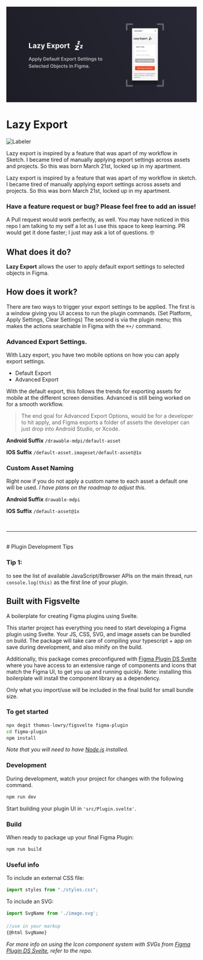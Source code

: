 ![Lazy Export](./assets/version1.jpg)

# Lazy Export
![Labeler](https://github.com/kocheck/Lazy-Export/workflows/Labeler/badge.svg?branch=master&event=milestone)

Lazy export is inspired by a feature that was apart of my workflow in Sketch. I became tired of manually applying export settings across assets and projects. So this was born March 21st, locked up in my apartment.

Lazy export is inspired by a feature that was apart of my workflow in sketch. I became tired of manually applying export settings across assets and projects. So this was born March 21st, locked up in my apartment.

### Have a feature request or bug? Please feel free to add an issue!

A Pull request would work perfectly, as well. You may have noticed in this repo I am talking to my self a lot as I use this space to keep learning. PR would get it done faster; I just may ask a lot of questions. 🤓

## What does it do?

**Lazy Export** allows the user to apply default export settings to selected objects in Figma.

## How does it work?

There are two ways to trigger your export settings to be applied. The first is a window giving you UI access to run the plugin commands. (Set Platform, Apply Settings, Clear Settings)
The second is via the plugin menu; this makes the actions searchable in Figma with the `⌘+/` command.

### Advanced Export Settings.

With Lazy export, you have two mobile options on how you can apply export settings.

- Default Export
- Advanced Export

With the default export, this follows the trends for exporting assets for mobile at the different screen densities. Advanced is still being worked on for a smooth workflow.

> The end goal for Advanced Export Options, would be for a developer to hit apply, and Figma exports a folder of assets the developer can just drop into Android Studio, or Xcode.

**Android Suffix**
`/drawable-mdpi/default-asset`

**IOS Suffix**
`/default-asset.imageset/default-asset@1x`

### Custom Asset Naming

Right now if you do not apply a custom name to each asset a default one will be used. _I have plans on the roadmap to adjust this._

**Android Suffix**
`drawable-mdpi`

**IOS Suffix**
`/default-asset@1x`

</br >

---

</br >
# Plugin Development Tips

### Tip 1:

to see the list of available JavaScript/Browser APIs on the main thread, run `console.log(this)` as the first line of your plugin.

## Built with Figsvelte

A boilerplate for creating Figma plugins using Svelte.

This starter project has everything you need to start developing a Figma plugin using Svelte. Your JS, CSS, SVG, and image assets can be bundled on build. The package will take care of compiling your typescript + app on save during development, and also minify on the build.

Additionally, this package comes preconfigured with [Figma Plugin DS Svelte](https://github.com/thomas-lowry/figma-plugin-ds-svelte) where you have access to an extensive range of components and icons that match the Figma UI, to get you up and running quickly. Note: installing this boilerplate will install the component library as a dependency.

Only what you import/use will be included in the final build for small bundle size.

### To get started

```bash
npx degit thomas-lowry/figsvelte figma-plugin
cd figma-plugin
npm install
```

_Note that you will need to have [Node.js](https://nodejs.org/) installed._

### Development

During development, watch your project for changes with the following command.

```bash
npm run dev
```

Start building your plugin UI in `'src/Plugin.svelte'`.

### Build

When ready to package up your final Figma Plugin:

```bash
npm run build
```

### Useful info

To include an external CSS file:

```javascript
import styles from "./styles.css";
```

To include an SVG:

```javascript
import SvgName from './image.svg';

//use in your markup
{@html SvgName}
```

_For more info on using the Icon component system with SVGs from [Figma Plugin DS Svelte](https://github.com/thomas-lowry/figma-plugin-ds-svelte), refer to the repo._
